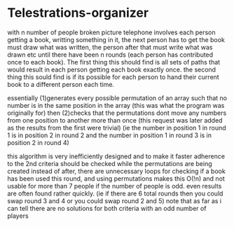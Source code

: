 # Telestrations-organizer
with n number of people broken picture telephone involves each person getting a book, writting something in it, 
the next person has to get the book must draw what was written, the person after that must write what was drawn etc 
until there have been n rounds (each person has contributed once to each book). 
The first thing this should find is all sets of paths that would result in each person getting each book exactly once. 
the second thing this sould find is if its possible for each person to hand their current book to a different person each time.

essentially (1)generates every possible permutation of an array such that no number is in the same position in the array (this was what the program was originally for)
then (2)checks that the permutations dont move any numbers from one position to another more than once (this request was later added as the results from the first were trivial)
(ie the number in position 1 in round 1 is in position 2 in round 2 and the number in position 1 in round 3 is in position 2 in round 4)

this algorithm is very inefficiently designed and to make it faster adherence to the 2nd criteria should be checked while the permutations are being created instead of after, there are unnecessary loops for checking if a book has been used this round, and using permutations makes this O(!n) and not usable for more than 7 people if the number of people is odd. even results are often found rather quickly.
(ie if there are 6 total rounds then you could swap round 3 and 4 or you could swap round 2 and 5)
note that as far as i can tell there are no solutions for both criteria with an odd number of players
